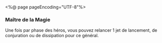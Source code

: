 <%@ page pageEncoding="UTF-8"%>
<div>
	<h3>Maître de la Magie</h3>
	<p>Une fois par phase des héros, vous pouvez relancer 1 jet de lancement, 
	de conjuration ou de dissipation pour ce général.</p>
</div>